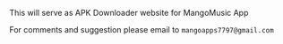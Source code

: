 This will serve as APK Downloader website for MangoMusic App

For comments and suggestion please email to `mangoapps7797@gmail.com`